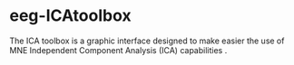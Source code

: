 # eeg-ICAtoolbox
The  ICA toolbox is a graphic interface designed to make easier the use of MNE Independent Component Analysis (ICA) capabilities .
